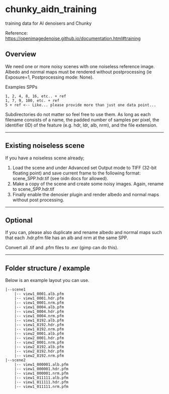 # chunky_aidn_training
training data for AI denoisers and Chunky

Reference: https://openimagedenoise.github.io/documentation.html#training

## Overview

We need one or more noisy scenes with one noiseless reference image. Albedo and normal maps must be rendered without postprocessing (ie Exposure=1, Postprocessing mode: None).

Examples SPPs
```
1, 2, 4, 8, 16, etc.. + ref
1, 7, 9, 100, etc. + ref
5 + ref	<-- Like... please provide more than just one data point...
```

Subdirectories do not matter so feel free to use them. As long as each filename consists of a name, the padded number of samples per pixel, the identifier (ID) of the feature (e.g. hdr, ldr, alb, nrm), and the file extension.

---

## Existing noiseless scene

If you have a noiseless scene already;

1. Load the scene and under Advanced set Output mode to TIFF (32-bit floating point) and save current frame to the following format: scene_SPP.hdr.tif (see oidn docs for allowed).
2. Make a copy of the scene and create some noisy images. Again, rename to scene_SPP.hdr.tif 
3. Finally enable the denosier plugin and render albedo and normal maps without post processing.

---

## Optional

If you can, please also duplicate and rename albedo and normal maps such that each .hdr.pfm file has an alb and nrm at the same SPP.

Convert all .tif and .pfm files to .exr (gimp can do this).

---

## Folder structure / example

Below is an example layout you can use.

```
|--scene1
	|-- view1_0001.alb.pfm
	|-- view1_0001.hdr.pfm
	|-- view1_0001.nrm.pfm
	|-- view1_0004.alb.pfm
	|-- view1_0004.hdr.pfm
	|-- view1_0004.nrm.pfm
	|-- view1_8192.alb.pfm
	|-- view1_8192.hdr.pfm
	|-- view1_8192.nrm.pfm
	|-- view2_0001.alb.pfm
	|-- view2_0001.hdr.pfm
	|-- view2_0001.nrm.pfm
	|-- view2_8192.alb.pfm
	|-- view2_8192.hdr.pfm
	|-- view2_8192.nrm.pfm
|--scene2
	|-- view1_000001.alb.pfm
	|-- view1_000001.hdr.pfm
	|-- view1_000001.nrm.pfm
	|-- view1_011111.alb.pfm
	|-- view1_011111.hdr.pfm
	|-- view1_011111.nrm.pfm
  
```


